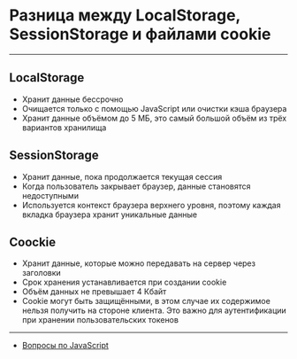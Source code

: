 # Разница между LocalStorage, SessionStorage и файлами cookie

---

## LocalStorage

- Хранит данные бессрочно
- Очищается только с помощью JavaScript или очистки кэша браузера
- Хранит данные объёмом до 5 МБ, это самый большой объём из трёх вариантов хранилища

## SessionStorage

- Хранит данные, пока продолжается текущая сессия
- Когда пользователь закрывает браузер, данные становятся недоступными
- Используется контекст браузера верхнего уровня, поэтому каждая вкладка браузера хранит уникальные данные

## Coockie

- Хранит данные, которые можно передавать на сервер через заголовки
- Срок хранения устанавливается при создании cookie
- Объём данных не превышает 4 Кбайт
- Cookie могут быть защищёнными, в этом случае их содержимое нельзя получить на стороне клиента. Это важно для аутентификации при хранении пользовательских токенов

---

- [Вопросы по JavaScript](../javaScript.md)
